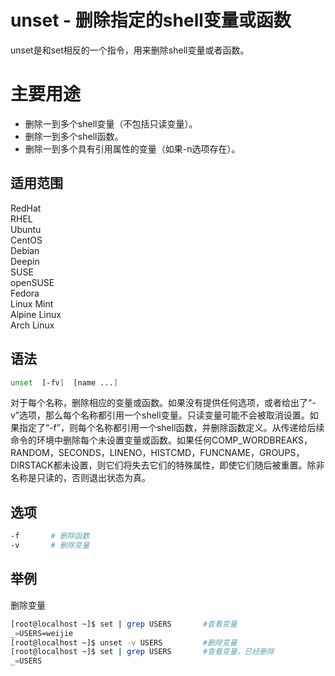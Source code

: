 # unset - 删除指定的shell变量或函数

unset是和set相反的一个指令，用来删除shell变量或者函数。

# 主要用途
- 删除一到多个shell变量（不包括只读变量）。
- 删除一到多个shell函数。
- 删除一到多个具有引用属性的变量（如果-n选项存在）。

## 适用范围

<!-- <div class="svg linux">Linux</div> -->
<div class="svg redhat">RedHat</div>
<div class="svg rhel">RHEL</div>
<div class="svg ubuntu">Ubuntu</div>
<div class="svg centos">CentOS</div>
<div class="svg debian">Debian</div>
<div class="svg deepin">Deepin</div>
<div class="svg suse">SUSE</div>
<div class="svg opensuse">openSUSE</div>
<div class="svg fedora">Fedora</div>
<div class="svg linuxmint">Linux Mint</div>
<!-- <div class="svg mxlinux">MX Linux</div> -->
<div class="svg alpinelinux">Alpine Linux</div>
<div class="svg archlinux">Arch Linux</div>

## 语法

``` bash
unset  [-fv]  [name ...]
```
对于每个名称，删除相应的变量或函数。如果没有提供任何选项，或者给出了“-v”选项，那么每个名称都引用一个shell变量。只读变量可能不会被取消设置。如果指定了“-f”，则每个名称都引用一个shell函数，并删除函数定义。从传递给后续命令的环境中删除每个未设置变量或函数。如果任何COMP_WORDBREAKS，RANDOM，SECONDS，LINENO，HISTCMD，FUNCNAME，GROUPS，DIRSTACK都未设置，则它们将失去它们的特殊属性，即使它们随后被重置。除非名称是只读的，否则退出状态为真。
## 选项

``` bash
-f       # 删除函数
-v       # 删除变量
```
## 举例
删除变量
``` bash
[root@localhost ~]$ set | grep USERS       #查看变量
_=USERS=weijie
[root@localhost ~]$ unset -v USERS         #删除变量
[root@localhost ~]$ set | grep USERS       #查看变量，已经删除
_=USERS
```



